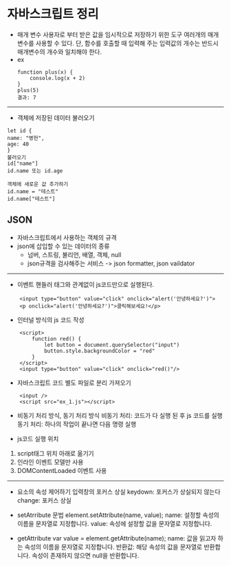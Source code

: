 # 자바스크립트 정리

- 매개 변수
    사용자로 부터 받은 값을 임시적으로 저장하기 위한 도구
    여러개의 매개변수를 사용할 수 있다.
    단, 함수를 호출할 때 입력해 주는 입력값의 개수는 반드시 매개변수의 개수와 일치해야 한다.
- ex
    ```
    function plus(x) {
        console.log(x + 2)
    }
    plus(5)
    결과: 7
    ```
---

- 객체에 저장된 데이터 불러오기 
```
let id {
name: "병헌",
age: 40
}
불러오기
id["name"]
id.name 또는 id.age

객체에 새로운 값 추가하기
id.name = "테스트"
id.name["테스트"]
```


## JSON 

- 자바스크립트에서 사용하는 객체의 규격 
- json에 삽입할 수 있는 데이터의 종류 
    - 넘버, 스트링, 불리언, 배열, 객체, null 
    - json규격을 검사해주는 서비스 -> json formatter, json vaildator

---

- 이벤트 핸들러 
태그와 관계없이 js코드만으로 실행된다.
```
    <input type="button" value="click" onclick="alert('안녕하세요?')">
    <p onclick="alert('안녕하세요?')">클릭해보세요!</p>
```

- 인터널 방식의 js 코드 작성 
```
    <script>
        function red() {
            let button = document.querySelector("input")
            button.style.backgroundColor = "red"
        }
    </script>
    <input type="button" value="click" onclick="red()"/>
```

- 자바스크립트 코드 별도 파일로 분리
   가져오기
```
    <input />
    <script src="ex_1.js"></script>
```

- 비동기 처리 방식, 동기 처리 방식
  비동기 처리: 코드가 다 실행 된 후 js 코드를 실행 
  동기 처리: 하나의 작업이 끝나면 다음 명령 실행

- js코드 실행 위치 
 1. script태그 위치 아래로 옮기기 
 2. 인라인 이벤트 모델만 사용
 3. DOMContentLoaded 이벤트 사용
-----------------------------------------

- 요소의 속성 제어하기
입력창의 포커스 상실
keydown: 포커스가 상실되지 않는다
change: 포커스 상실

- setAtrribute 문법
element.setAttribute(name, value);
name: 설정할 속성의 이름을 문자열로 지정합니다.
value: 속성에 설정할 값을 문자열로 지정합니다.

- getAttribute
var value = element.getAttribute(name);
name: 값을 읽고자 하는 속성의 이름을 문자열로 지정합니다.
반환값: 해당 속성의 값을 문자열로 반환합니다. 
속성이 존재하지 않으면 null을 반환합니다.
